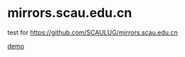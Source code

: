 # mirrors.scau.edu.cn
test for https://github.com/SCAULUG/mirrors.scau.edu.cn

[demo](https://flyher.github.io/mirrors.scau.edu.cn/)
